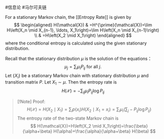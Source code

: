 #信息论 #马尔可夫链 

For a stationary Markov chain, the [[Entropy Rate]] is given by
$$
\begin{aligned}
H(\mathcal{X}) & =H^{\prime}(\mathcal{X})=\lim H\left(X_n \mid X_{n-1}, \ldots, X_1\right)=\lim H\left(X_n \mid X_{n-1}\right) \\
& =H\left(X_2 \mid X_1\right)
\end{aligned}
$$
where the conditional entropy is calculated using the given stationary distribution.


Recall that the stationary distribution $\mu$ is the solution of the equations：
$$
\mu_j=\sum_i \mu_i P_{i j} \text { for all } j \text {. }
$$
Let $\left\{X_i\right\}$ be a stationary Markov chain with stationary distribution $\mu$ and transition matrix $P$. Let $X_1 \sim \mu$. Then the entropy rate is
$$
H(\mathcal{X})=-\sum_{i j} \mu_i P_{i j} \log P_{i j}
$$

>[!Note] Proof:
>$$
>H(\mathcal{X})=H\left(X_2 \mid X_1\right)=\sum_i p\left(x_i\right) H\left(X_2 \mid X_1=x_i\right)=\sum_i \mu_i\left(\sum_j-P_{i j} \log P_{i j}\right)
>$$
>The entropy rate of the two-state Markov chain is
>$$
>H(\mathcal{X})=H\left(X_2 \mid X_1\right)=\frac{\beta}{\alpha+\beta} H(\alpha)+\frac{\alpha}{\alpha+\beta} H(\beta)
>$$
